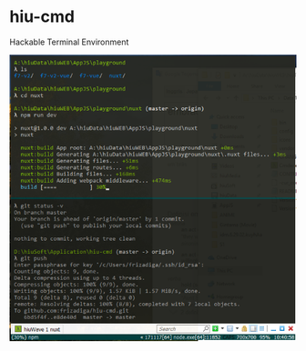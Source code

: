 # hiu-cmd
Hackable Terminal Environment

![hiu-cmd](https://raw.githubusercontent.com/frizadiga/hiu-cmd/master/SS.PNG)